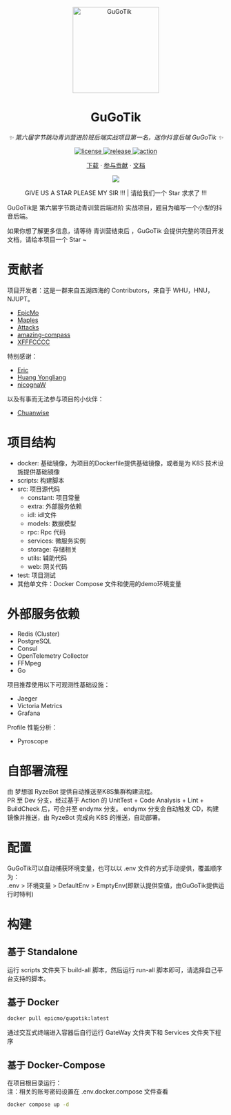 <p align="center">
  <a href="https://github.com/GuGoOrg/GuGoTik">
    <img src="https://avatars.githubusercontent.com/u/140634467?s=200&v=4" width="200" height="200" alt="GuGoTik">
  </a>
</p>

<div align="center">

# GuGoTik

_✨ 第六届字节跳动青训营进阶班后端实战项目第一名，迷你抖音后端 GuGoTik ✨_  


</div>

<p align="center">
  <a href="https://raw.githubusercontent.com/GuGoOrg/GuGoTik/master/LICENSE">
    <img src="https://img.shields.io/github/license/GuGoOrg/GuGoTik" alt="license">
  </a>
  <a href="https://github.com/GuGoOrg/GuGoTik/releases">
    <img src="https://img.shields.io/github/v/release/GuGoOrg/GuGoTik?color=blueviolet&include_prereleases" alt="release">
  </a>
  <a href="https://github.com/GuGoOrg/GuGoTik/actions">
    <img src="https://github.com/GuGoOrg/GuGoTik/actions/workflows/devcheck.yml/badge.svg" alt="action">
  </a>

<p align="center">
  <a href="https://github.com/GuGoOrg/GuGoTik/releases">下载</a>
  ·
  <a href="https://github.com/GuGoOrg/GuGoTik/blob/main/CONTRIBUTING_CN.md">参与贡献</a>
  ·
  <a href="https://z37kw7eggp.feishu.cn/docx/Y3KCdaFMSoKKNjxPOHAcWMiInZb">文档</a>
</p>

<p align="center">
    <img src="https://api.visitorbadge.io/api/visitors?path=https://github.com/GuGoOrg/GuGoTik&label=visitors&countColor=%231758F0" alter="Hello, GuGoTik !"/>
    <p align= "center">GIVE US A STAR PLEASE MY SIR !!! | 请给我们一个 Star 求求了 !!!</p>
</p>

GuGoTik是 第六届字节跳动青训营后端进阶 实战项目，题目为编写一个小型的抖音后端。  

如果你想了解更多信息，请等待 青训营结束后 ，GuGoTik 会提供完整的项目开发文档，请给本项目一个 Star ~
# 贡献者
项目开发者：这是一群来自五湖四海的 Contributors，来自于 WHU，HNU，NJUPT。
- [EpicMo](https://github.com/liaosunny123)  
- [Maples](https://github.com/Maple-pro)  
- [Attacks](https://github.com/Attack825)  
- [amazing-compass](https://github.com/amazing-compass)  
- [XFFFCCCC](https://github.com/XFFFCCCC)  

特别感谢：  
- [Eric](https://github.com/ExerciseBook)  
- [Huang Yongliang](https://github.com/956237586)  
- [nicognaW](https://github.com/nicognaW)  

以及有事而无法参与项目的小伙伴：  
- [Chuanwise](https://github.com/Chuanwise)  

# 项目结构  
- docker: 基础镜像，为项目的Dockerfile提供基础镜像，或者是为 K8S 技术设施提供基础镜像
- scripts: 构建脚本
- src: 项目源代码
  - constant: 项目常量
  - extra: 外部服务依赖
  - idl: idl文件
  - models: 数据模型
  - rpc: Rpc 代码
  - services: 微服务实例
  - storage: 存储相关
  - utils: 辅助代码
  - web: 网关代码
- test: 项目测试
- 其他单文件：Docker Compose 文件和使用的demo环境变量

# 外部服务依赖
- Redis (Cluster)
- PostgreSQL  
- Consul  
- OpenTelemetry Collector  
- FFMpeg  
- Go  

项目推荐使用以下可观测性基础设施：  
- Jaeger
- Victoria Metrics
- Grafana

Profile 性能分析：  
- Pyroscope 

# 自部署流程  
由 梦想珈 RyzeBot 提供自动推送至K8S集群构建流程。  
PR 至 Dev 分支，经过基于 Action 的 UnitTest + Code Analysis + Lint + BuildCheck 后，可合并至 endymx 分支。
endymx 分支会自动触发 CD，构建镜像并推送，由 RyzeBot 完成向 K8S 的推送，自动部署。

# 配置  
GuGoTik可以自动捕获环境变量，也可以以 .env 文件的方式手动提供，覆盖顺序为：  
.env > 环境变量 > DefaultEnv > EmptyEnv(即默认提供空值，由GuGoTik提供运行时特判)

# 构建
## 基于 Standalone
运行 scripts 文件夹下 build-all 脚本，然后运行 run-all 脚本即可，请选择自己平台支持的脚本。
## 基于 Docker  
```bash
docker pull epicmo/gugotik:latest
```
通过交互式终端进入容器后自行运行 GateWay 文件夹下和 Services 文件夹下程序  
## 基于 Docker-Compose
在项目根目录运行：  
注：相关的账号密码设置在 .env.docker.compose 文件查看  
```bash
docker compose up -d
```
